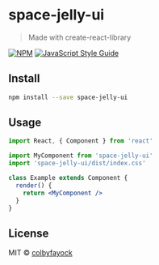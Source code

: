 # space-jelly-ui

> Made with create-react-library

[![NPM](https://img.shields.io/npm/v/space-jelly-ui.svg)](https://www.npmjs.com/package/space-jelly-ui) [![JavaScript Style Guide](https://img.shields.io/badge/code_style-standard-brightgreen.svg)](https://standardjs.com)

## Install

```bash
npm install --save space-jelly-ui
```

## Usage

```jsx
import React, { Component } from 'react'

import MyComponent from 'space-jelly-ui'
import 'space-jelly-ui/dist/index.css'

class Example extends Component {
  render() {
    return <MyComponent />
  }
}
```

## License

MIT © [colbyfayock](https://github.com/colbyfayock)
